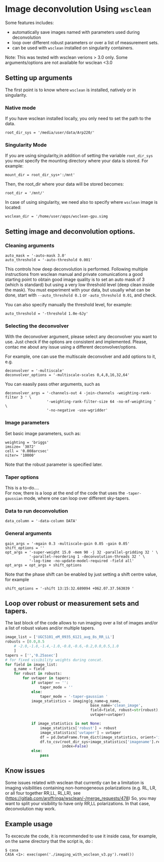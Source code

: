 # Image deconvolution Using `wsclean`

Some features includes: 
 - automatically save images named with parameters used during deconvolution
 - loop over different robust parameters or over a list of measurement sets. 
 - can be used with `wsclean` installed on singularity containers.

Note: This was tested with wsclean verions > 3.0 only. Some arguments/options are not
available for wsclean <3.0

## Setting up arguments
The first point is to know where `wsclean` is installed, natively or in singularity.

### Native mode
If you have wsclean installed locally, you only need to set the path to the data.

    root_dir_sys = '/media/user/data/Arp220/'

### Singularity Mode
If you are using singularity,in addition of setting the variable `root_dir_sys` 
you must specify the mounting directory where your data is stored. For example:

    mount_dir = root_dir_sys+':/mnt'

Then, the root_dir where your data will be stored becomes:

    root_dir = '/mnt/'

In case of using singularity, we need also to specify where `wsclean` image is 
located:

    wsclean_dir = '/home/user/apps/wsclean-gpu.simg

## Setting image and deconvolution options.
### Cleaning arguments

    auto_mask = '-auto-mask 3.0'
    auto_threshold = '-auto-threshold 0.001'

This controls how deep deconvolution is performed. 
Following multiple instructions from wsclean manual and private comunications 
a good starting point to obtain good image quality is to set an auto mask of 3 
(which is standard) but using a very low threshold level (deep clean inside the mask).
You must experiment with your data, but usually what can be done, start with `--auto_threshold 0.1` 
or `-auto_threshold 0.01`, and check.

You can also specify manually the threshold level, for example:

    auto_threshold = '-threshold 1.0e-6Jy'

### Selecting the deconvolver
With the deconvolver argument, please select any deconvolver you want to use. 
Just check if the options are consistent and implemented. 
Please, contac me about any issue using a different deconvolver/options.

For example, one can use the multiscale deconvolver and add options to it, e.g. 

    deconvolver = '-multiscale'
    deconvolver_options = '-multiscale-scales 0,4,8,16,32,64'

You can eaasily pass other arguments, such as

    deconvolver_args = '-channels-out 4 -join-channels -weighting-rank-filter 3 ' \
                       '-weighting-rank-filter-size 64 -no-mf-weighting ' \
                       '-no-negative -use-wgridder'

### Image parameters
Set basic image parameters, such as:

    weighting = 'briggs'
    imsize= '3072'
    cell = '0.008arcsec'
    niter= '10000'

Note that the robust parameter is specified later. 
### Taper options
This is a to-do.... <br>
For now, there is a loop at the end of the code that uses the `-taper-gaussian` mode, where one can 
loop over different sky-tapers. 

### Data to run deconvolution
    data_column = '-data-column DATA'

### General arguments

    gain_args = '-mgain 0.3 -multiscale-gain 0.05 -gain 0.05'
    shift_options = ''
    opt_args = '-super-weight 15.0 -mem 90 -j 32 -parallel-gridding 32 ' \
               '-parallel-reordering 1 -deconvolution-threads 32 ' \
               '-log-time -no-update-model-required -field all'
    opt_args = opt_args + shift_options

Note that the phase shift can be enabled by just setting a shift centre value, 
for example
    
    shift_options = '-shift 13:15:32.689094 +062.07.37.563039 '

## Loop over robust or measurement sets and tapers. 
The last block of the code allows to run imaging over a list of images and/or a list of robust values and/or multiple tapers. 
```python
image_list = ['UGC5101_eM_0935_6121_avg_8s_RR_LL']
robusts = [0.0,0.5
    # -2.0,-1.8,-1.4,-1.0,-0.8,-0.6,-0.2,0.0,0.5,1.0
    ]
tapers = ['','0.25asec']
# for fixed visibility weights during concat.
for field in image_list:
    g_name = field
    for robust in robusts:
        for uvtaper in tapers:
            if uvtaper == '':
                taper_mode = ''
            else:
                taper_mode = '-taper-gaussian '
            image_statistics = imaging(g_name=g_name,
                                       base_name='clean_image',
                                       field=field, robust=str(robust),
                                       uvtaper=uvtaper)

            if image_statistics is not None:
                image_statistics['robust'] = robust
                image_statistics['uvtaper'] = uvtaper
                df = pd.DataFrame.from_dict(image_statistics, orient='index').T
                df.to_csv(root_dir_sys+image_statistics['imagename'].replace('.fits','_data.csv'), header=True,
                          index=False)
            else:
                pass
```
## Know issues
Some issues related with wsclean that currently can be a limitation is imaging visibilities 
containing non-homogeneous polarizations (e.g. RL, LR, or all four together RR,LL, RL,LR), see 
(https://gitlab.com/aroffringa/wsclean/-/merge_requests/478)
So, you may want to split your visibility to have only RR,LL polarizations. In that case, deconvolution may work.

## Example usage
To excecute the code, it is recommended to use it inside casa, for example, 
on the same directory that the script is, do :
    
    $ casa
    CASA <1>: exec(open('./imaging_with_wsclean_v3.py').read())

